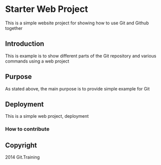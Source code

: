 # Starter Web Project

This is a simple website project for showing how to use Git and Github together

## Introduction

This is example is to show different parts of the Git repository and various commands using a web project

## Purpose

As stated above, the main purpose is to provide simple example for Git

## Deployment

This is a simple web project, deployment

### How to contribute

## Copyright

2014 Git.Training